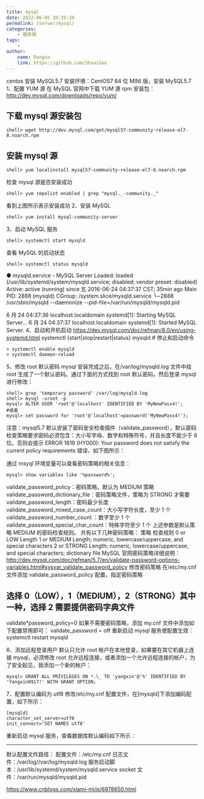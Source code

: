 ```yaml
---
title: mysql
date: 2022-06-05 10:35:10
permalink: /server/mysql/
categories:
    - 服务端
tags:
    -
author:
    name: Dongua
    link: https://github.com/ShuaiGao
---
```


centos 安装 MySQL5.7
安装环境：CentOS7 64 位 MINI 版，安装 MySQL5.7
1、配置 YUM 源
在 MySQL 官网中下载 YUM 源 rpm 安装包：http://dev.mysql.com/downloads/repo/yum/

## 下载 mysql 源安装包

```shell
shell> wget http://dev.mysql.com/get/mysql57-community-release-el7-8.noarch.rpm
```

## 安装 mysql 源

```
shell> yum localinstall mysql57-community-release-el7-8.noarch.rpm
```

检查 mysql 源是否安装成功

```
shell> yum repolist enabled | grep "mysql._-community._"
```

看到上图所示表示安装成功
2、安装 MySQL

```
shell> yum install mysql-community-server
```

3、启动 MySQL 服务

```
shell> systemctl start mysqld
```

查看 MySQL 的启动状态

```
shell> systemctl status mysqld
```

● mysqld.service - MySQL Server
Loaded: loaded (/usr/lib/systemd/system/mysqld.service; disabled; vendor preset: disabled)
Active: active (running) since 五 2016-06-24 04:37:37 CST; 35min ago
Main PID: 2888 (mysqld)
CGroup: /system.slice/mysqld.service
└─2888 /usr/sbin/mysqld --daemonize --pid-file=/var/run/mysqld/mysqld.pid

6 月 24 04:37:36 localhost.localdomain systemd[1]: Starting MySQL Server...
6 月 24 04:37:37 localhost.localdomain systemd[1]: Started MySQL Server.
4、启动和开机启动
https://dev.mysql.com/doc/refman/8.0/en/using-systemd.html
systemctl {start|stop|restart|status} mysqld # 停止和启动命令

```
> systemctl enable mysqld
> systemctl daemon-reload
```

5、修改 root 默认密码
mysql 安装完成之后，在/var/log/mysqld.log 文件中给 root 生成了一个默认密码。通过下面的方式找到 root 默认密码，然后登录 mysql 进行修改：

```
shell> grep 'temporary password' /var/log/mysqld.log
shell> mysql -uroot -p
mysql> ALTER USER 'root'@'localhost' IDENTIFIED BY 'MyNewPass4!';
#或者
mysql> set password for 'root'@'localhost'=password('MyNewPass4!');
```

注意：mysql5.7 默认安装了密码安全检查插件（validate_password），默认密码检查策略要求密码必须包含：大小写字母、数字和特殊符号，并且长度不能少于 8 位。否则会提示 ERROR 1819 (HY000): Your password does not satisfy the current policy requirements 错误，如下图所示：

通过 msyql 环境变量可以查看密码策略的相关信息：

```
mysql> show variables like '%password%';
```

validate_password_policy：密码策略，默认为 MEDIUM 策略 validate_password_dictionary_file：密码策略文件，策略为 STRONG 才需要 validate_password_length：密码最少长度 validate_password_mixed_case_count：大小写字符长度，至少 1 个 validate_password_number_count ：数字至少 1 个 validate_password_special_char_count：特殊字符至少 1 个 上述参数是默认策略 MEDIUM 的密码检查规则。
共有以下几种密码策略：
策略 检查规则
0 or LOW Length
1 or MEDIUM Length; numeric, lowercase/uppercase, and special characters
2 or STRONG Length; numeric, lowercase/uppercase, and special characters; dictionary file
MySQL 官网密码策略详细说明：http://dev.mysql.com/doc/refman/5.7/en/validate-password-options-variables.html#sysvar_validate_password_policy
修改密码策略
在/etc/my.cnf 文件添加 validate_password_policy 配置，指定密码策略

## 选择 0（LOW），1（MEDIUM），2（STRONG）其中一种，选择 2 需要提供密码字典文件

validate\*password_policy=0
如果不需要密码策略，添加 my.cnf 文件中添加如下配置禁用即可：
validate_password = off
重新启动 mysql 服务使配置生效：
systemctl restart mysqld

6、添加远程登录用户
默认只允许 root 帐户在本地登录，如果要在其它机器上连接 mysql，必须修改 root 允许远程连接，或者添加一个允许远程连接的帐户，为了安全起见，我添加一个新的帐户：

```
mysql> GRANT ALL PRIVILEGES ON *.\_ TO 'yangxin'@'%' IDENTIFIED BY 'Yangxin0917!' WITH GRANT OPTION;
```

7、配置默认编码为 utf8
修改/etc/my.cnf 配置文件，在[mysqld]下添加编码配置，如下所示：

```
[mysqld]
character_set_server=utf8
init_connect='SET NAMES utf8'
```

重新启动 mysql 服务，查看数据库默认编码如下所示：

---

默认配置文件路径： 配置文件：/etc/my.cnf 日志文件：/var/log//var/log/mysqld.log 服务启动脚本：/usr/lib/systemd/system/mysqld.service socket 文件：/var/run/mysqld/mysqld.pid

https://www.cnblogs.com/xiami-mj/p/6978650.html
